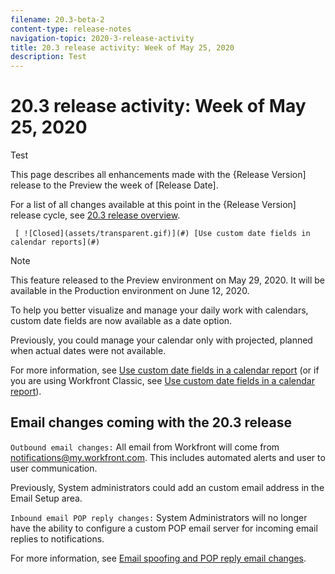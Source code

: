 ```yaml
---
filename: 20.3-beta-2
content-type: release-notes
navigation-topic: 2020-3-release-activity
title: 20.3 release activity: Week of May 25, 2020
description: Test
---
```


# 20.3 release activity:&nbsp;Week of May 25, 2020

Test

This page describes all enhancements made with the {Release Version] release to the Preview the week of [Release Date].

<!--
These enhancements will be made available in the Production environment the week of May 11, 2020.
-->

For a list of all changes available at this point in the {Release Version] release cycle, see [20.3 release overview](../../../product-announcements/product-releases/20.3-release-activity/20.3-release-overview.md).

` [ ![Closed](assets/transparent.gif)](#) [Use custom date fields in calendar reports](#)`

>[!NOTE]
>
>This feature released to the Preview environment on May 29, 2020. It will be available in the Production environment on June 12, 2020.

To help you better visualize and manage your daily work with calendars, custom date fields are now available as a date option.

Previously, you could manage your calendar only with projected, planned when actual dates were not available.

For more information, see [Use custom date fields in a calendar report](../../../reports-and-dashboards/reports/calendars/use-custom-dates.md) (or if you are using Workfront Classic, see [Use custom date fields in a calendar report](https://one.workfront.com/s/article/Use-custom-date-fields-in-a-calendar-report-432597950?language=en_US)).

## Email changes coming with the 20.3 release

`Outbound email changes:` All email from Workfront will come from notifications@my.workfront.com. This includes automated alerts and user to user communication.

Previously, System administrators could add an custom email address in the Email Setup area.

`Inbound email POP reply changes:` System Administrators will no longer have the ability to configure a custom POP email server for incoming email replies to notifications.

For more information, see [Email spoofing and POP reply email changes](https://one.workfront.com/s/article/Email-spoofing-and-POP-reply-email-changes?language=en_US). 
